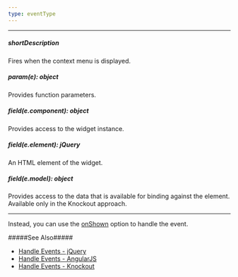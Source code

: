 ```yaml
---
type: eventType
---
```

---
##### shortDescription
Fires when the context menu is displayed.

##### param(e): object
Provides function parameters.

##### field(e.component): object
Provides access to the widget instance.

##### field(e.element): jQuery
An HTML element of the widget.

##### field(e.model): object
Provides access to the data that is available for binding against the element. Available only in the Knockout approach.

---
Instead, you can use the [onShown](/api-reference/10%20UI%20Widgets/dxContextMenu/1%20Configuration/onShown.md '/Documentation/ApiReference/UI_Widgets/dxContextMenu/Configuration/#onShown') option to handle the event.

#####See Also#####
- [Handle Events - jQuery](/concepts/00%20Getting%20Started/10%20Widget%20Basics%20-%20jQuery/15%20Handle%20Events.md '/Documentation/Guide/Getting_Started/Widget_Basics_-_jQuery/Handle_Events/')
- [Handle Events - AngularJS](/concepts/00%20Getting%20Started/20%20Widget%20Basics%20-%20AngularJS/15%20Handle%20Events.md '/Documentation/Guide/Getting_Started/Widget_Basics_-_AngularJS/Handle_Events/')
- [Handle Events - Knockout](/concepts/00%20Getting%20Started/25%20Widget%20Basics%20-%20Knockout/15%20Handle%20Events.md '/Documentation/Guide/Getting_Started/Widget_Basics_-_Knockout/Handle_Events/')